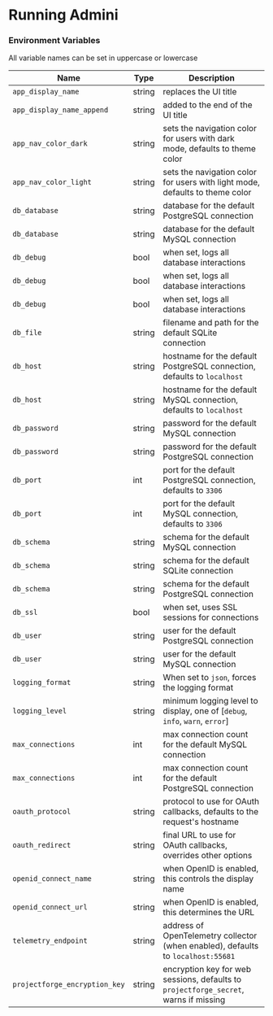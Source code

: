 <!--- Content managed by Project Forge, see [projectforge.md] for details. -->
# Running Admini

### Environment Variables

All variable names can be set in uppercase or lowercase

| Name                          | Type   | Description                                                                          |
|-------------------------------|--------|--------------------------------------------------------------------------------------|
| `app_display_name`            | string | replaces the UI title                                                                |
| `app_display_name_append`     | string | added to the end of the UI title                                                     |
| `app_nav_color_dark`          | string | sets the navigation color for users with dark mode, defaults to theme color          |
| `app_nav_color_light`         | string | sets the navigation color for users with light mode, defaults to theme color         |
| `db_database`                 | string | database for the default PostgreSQL connection                                       |
| `db_database`                 | string | database for the default MySQL connection                                            |
| `db_debug`                    | bool   | when set, logs all database interactions                                             |
| `db_debug`                    | bool   | when set, logs all database interactions                                             |
| `db_debug`                    | bool   | when set, logs all database interactions                                             |
| `db_file`                     | string | filename and path for the default SQLite connection                                  |
| `db_host`                     | string | hostname for the default PostgreSQL connection, defaults to `localhost`              |
| `db_host`                     | string | hostname for the default MySQL connection, defaults to `localhost`                   |
| `db_password`                 | string | password for the default MySQL connection                                            |
| `db_password`                 | string | password for the default PostgreSQL connection                                       |
| `db_port`                     | int    | port for the default PostgreSQL connection, defaults to `3306`                       |
| `db_port`                     | int    | port for the default MySQL connection, defaults to `3306`                            |
| `db_schema`                   | string | schema for the default MySQL connection                                              |
| `db_schema`                   | string | schema for the default SQLite connection                                             |
| `db_schema`                   | string | schema for the default PostgreSQL connection                                         |
| `db_ssl`                      | bool   | when set, uses SSL sessions for connections                                          |
| `db_user`                     | string | user for the default PostgreSQL connection                                           |
| `db_user`                     | string | user for the default MySQL connection                                                |
| `logging_format`              | string | When set to `json`, forces the logging format                                        |
| `logging_level`               | string | minimum logging level to display, one of [`debug`, `info`, `warn`, `error`]          |
| `max_connections`             | int    | max connection count for the default MySQL connection                                |
| `max_connections`             | int    | max connection count for the default PostgreSQL connection                           |
| `oauth_protocol`              | string | protocol to use for OAuth callbacks, defaults to the request's hostname              |
| `oauth_redirect`              | string | final URL to use for OAuth callbacks, overrides other options                        |
| `openid_connect_name`         | string | when OpenID is enabled, this controls the display name                               |
| `openid_connect_url`          | string | when OpenID is enabled, this determines the URL                                      |
| `telemetry_endpoint`          | string | address of OpenTelemetry collector (when enabled), defaults to `localhost:55681`     |
| `projectforge_encryption_key` | string | encryption key for web sessions, defaults to `projectforge_secret`, warns if missing |
